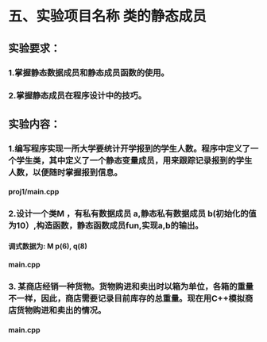 # 五、实验项目名称     类的静态成员
## 实验要求：
### 1.掌握静态数据成员和静态成员函数的使用。
### 2.掌握静态成员在程序设计中的技巧。
## 实验内容： 
### 1.编写程序实现一所大学要统计开学报到的学生人数。程序中定义了一个学生类，其中定义了一个静态变量成员，用来跟踪记录报到的学生人数，以便随时掌握报到信息。
#### proj1/main.cpp
### 2.设计一个类M ，有私有数据成员 a,静态私有数据成员 b(初始化的值为10）,构造函数，静态函数成员fun,实现a,b的输出。
#### 调式数据为:   M p(6), q(8)
#### main.cpp
### 3. 某商店经销一种货物。货物购进和卖出时以箱为单位，各箱的重量不一样，因此，商店需要记录目前库存的总重量。现在用C++模拟商店货物购进和卖出的情况。
#### main.cpp
